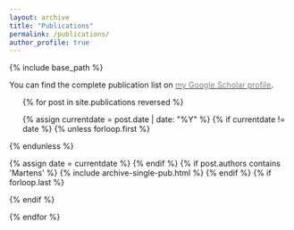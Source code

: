 ```yaml
---
layout: archive
title: "Publications"
permalink: /publications/
author_profile: true
---
```

{% include base_path %}

You can find the complete publication list on <a href="https://scholar.google.com/citations?user=puEEfn8AAAAJ&hl=en">
<u><span style="color:gray">my Google Scholar profile</span></u></a>.


<ul>
{% for post in site.publications reversed %}

  {% assign currentdate = post.date | date: "%Y" %}
  {% if currentdate != date %}
    {% unless forloop.first %}</ul>{% endunless %}
	<!---
	<h2 id="y{{post.date | date: "%Y"}}"><span style="color:gray">{{ currentdate }}</span></h2>
	-->
    <ul style="padding-inline-start: 0px;">
    {% assign date = currentdate %}
  {% endif %}
  {% if post.authors contains 'Martens' %}
    {% include archive-single-pub.html %}
  {% endif %}
  {% if forloop.last %}</ul>{% endif %}

{% endfor %}

